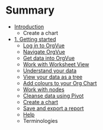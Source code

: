 # Summary

* [Introduction](README.md)
   * Create a chart
* [1. Getting started](chapter01/1-0.readme.md)
   * [Log in to OrgVue](chapter01/1-1.login.md)
   * [Navigate OrgVue](chapter01/1-2.navigate.md)
   * [Get data into OrgVue](chapter01/1-3.getdatain.md)
   * [Work with Worksheet View](chapter01/1-4.worksheetview.md)
   * [Understand your data](chapter01/1-5.understand_data.md)
   * [View your data as a tree](chapter01/1-6.tree.md)
   * [Add colours to your Org Chart](chapter01/colours_basic.md)
   * [Work with nodes](chapter01/work_with_nodes.md)
   * [Cleanse data using Pivot](chapter01/cleanse_data_using_pivot.md)
   * [Create a chart](chapter01/chartbasic.md)
   * [Save and export a report](chapter01/save_export.md)
   * [Help](chapter01/help.md)
   * Terminologies

